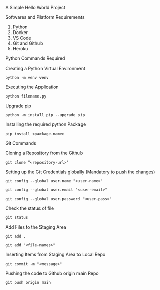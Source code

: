 A Simple Hello World Project

Softwares and Platform Requirements

1. Python
2. Docker
3. VS Code
3. Git and Github
4. Heroku




Python Commands Required

Creating a Python Virtual Environment

```
python -m venv venv
```

Executing the Application

```
python filename.py
```

Upgrade pip

```
python -m install pip --upgrade pip
```

Installing the required python Package
```
pip install <package-name>
```

Git Commands


Cloning a Repository from the Github

```
git clone "<repository-url>"
```


Setting up the Git Credentials globally (Mandatory to push the changes)

```
git config --global user.name "<user-name>"
```
```
git config --global user.email "<user-email>"
```
```
git config --global user.password "<user-pass>"
```


Check the status of file

```
git status
```


Add Files to the Staging Area

```
git add .
```

```
git add "<file-names>"
```

Inserting Items from Staging Area to Local Repo

```
git commit -m "<message>"
```

Pushing the code to Github origin  main Repo

```
git push origin main
```